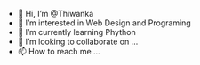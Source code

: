 - 👋 Hi, I’m @Thiwanka
- 👀 I’m interested in Web Design and Programing
- 🌱 I’m currently learning Phython
- 💞️ I’m looking to collaborate on ...
- 📫 How to reach me ...

<!---
Thiwanka/Thiwanka is a ✨ special ✨ repository because its `README.md` (this file) appears on your GitHub profile.
You can click the Preview link to take a look at your changes.
--->
